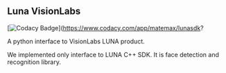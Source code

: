 Luna VisionLabs
---------------
[![Codacy Badge](https://api.codacy.com/project/badge/Grade/d24e9508258849c2b40760fce3448c6b)](https://www.codacy.com/app/matemax/lunasdk?

A python interface to VisionLabs LUNA product. 

We implemented only interface to LUNA C++ SDK. It is face detection and recognition library.


